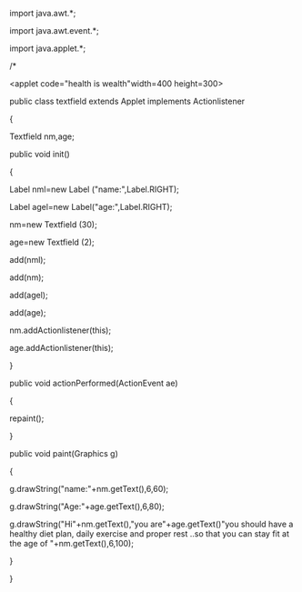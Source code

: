 import java.awt.*;

import java.awt.event.*;

import java.applet.*;

/*

<applet code="health is wealth"width=400 height=300>

</applet>

public class textfield extends Applet implements Actionlistener

{

Textfield nm,age;

public void init()

{

Label nml=new Label ("name:",Label.RIGHT);

Label agel=new Label("age:",Label.RIGHT);

nm=new Textfield (30);

age=new Textfield (2);

add(nml);

add(nm);

add(agel);

add(age);

nm.addActionlistener(this);

age.addActionlistener(this);

}

public void actionPerformed(ActionEvent ae)

{

repaint();

}

public void paint(Graphics g)

{

g.drawString("name:"+nm.getText(),6,60);

g.drawString("Age:"+age.getText(),6,80);

g.drawString("Hi"+nm.getText(),"you are"+age.getText()"you should have a healthy diet plan, daily exercise and proper rest ..so that you can stay fit at the age of "+nm.getText(),6,100);

}

}
